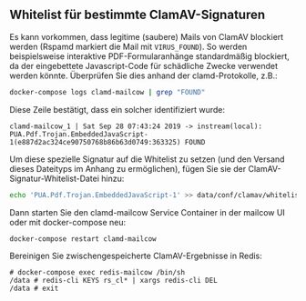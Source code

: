 ## Whitelist für bestimmte ClamAV-Signaturen

Es kann vorkommen, dass legitime (saubere) Mails von ClamAV blockiert werden (Rspamd markiert die Mail mit `VIRUS_FOUND`). So werden beispielsweise interaktive PDF-Formularanhänge standardmäßig blockiert, da der eingebettete Javascript-Code für schädliche Zwecke verwendet werden könnte. Überprüfen Sie dies anhand der clamd-Protokolle, z.B.:

```bash
docker-compose logs clamd-mailcow | grep "FOUND"
```

Diese Zeile bestätigt, dass ein solcher identifiziert wurde:

```text
clamd-mailcow_1 | Sat Sep 28 07:43:24 2019 -> instream(local): PUA.Pdf.Trojan.EmbeddedJavaScript-1(e887d2ac324ce90750768b86b63d0749:363325) FOUND
```

Um diese spezielle Signatur auf die Whitelist zu setzen (und den Versand dieses Dateityps im Anhang zu ermöglichen), fügen Sie sie der ClamAV-Signatur-Whitelist-Datei hinzu:

```bash
echo 'PUA.Pdf.Trojan.EmbeddedJavaScript-1' >> data/conf/clamav/whitelist.ign2
```

Dann starten Sie den clamd-mailcow Service Container in der mailcow UI oder mit docker-compose neu:

```bash
docker-compose restart clamd-mailcow
```

Bereinigen Sie zwischengespeicherte ClamAV-Ergebnisse in Redis:

```
# docker-compose exec redis-mailcow /bin/sh
/data # redis-cli KEYS rs_cl* | xargs redis-cli DEL
/data # exit
```
